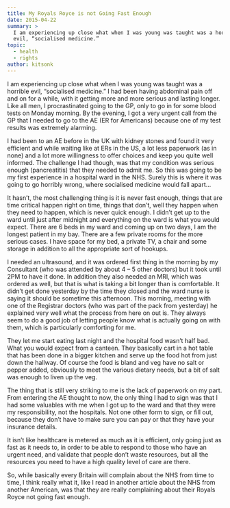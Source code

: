 ```yaml
---
title: My Royals Royce is not Going Fast Enough
date: 2015-04-22
summary: >
  I am experiencing up close what when I was young was taught was a horrible
  evil, “socialised medicine.”
topic:
  - health
  - rights
author: kitsonk
---
```


I am experiencing up close what when I was young was taught was a horrible evil, “socialised medicine.” I had been
having abdominal pain off and on for a while, with it getting more and more serious and lasting longer. Like all men, I
procrastinated going to the GP, only to go in for some blood tests on Monday morning. By the evening, I got a very
urgent call from the GP that I needed to go to the AE (ER for Americans) because one of my test results was extremely
alarming.

I had been to an AE before in the UK with kidney stones and found it very efficient and while waiting like at ERs in the
US, a lot less paperwork (as in none) and a lot more willingness to offer choices and keep you quite well informed. The
challenge I had though, was that my condition was serious enough (pancreatitis) that they needed to admit me. So this
was going to be my first experience in a hospital ward in the NHS. Surely this is where it was going to go horribly
wrong, where socialised medicine would fall apart…

It hasn’t, the most challenging thing is it is never fast enough, things that are time critical happen right on time,
things that don’t, well they happen when they need to happen, which is never quick enough. I didn’t get up to the ward
until just after midnight and everything on the ward is what you would expect. There are 6 beds in my ward and coming up
on two days, I am the longest patient in my bay. There are a few private rooms for the more serious cases. I have space
for my bed, a private TV, a chair and some storage in addition to all the appropriate sort of hookups.

I needed an ultrasound, and it was ordered first thing in the morning by my Consultant (who was attended by about 4 – 5
other doctors) but it took until 2PM to have it done. In addition they also needed an MRI, which was ordered as well,
but that is what is taking a bit longer than is comfortable. It didn’t get done yesterday by the time they closed and
the ward nurse is saying it should be sometime this afternoon. This morning, meeting with one of the Registrar doctors
(who was part of the pack from yesterday) he explained very well what the process from here on out is. They always seem
to do a good job of letting people know what is actually going on with them, which is particularly comforting for me.

They let me start eating last night and the hospital food wasn’t half bad. What you would expect from a canteen. They
basically cart in a hot table that has been done in a bigger kitchen and serve up the food hot from just down the
hallway. Of course the food is bland and veg have no salt or pepper added, obviously to meet the various dietary needs,
but a bit of salt was enough to liven up the veg.

The thing that is still very striking to me is the lack of paperwork on my part. From entering the AE thought to now,
the only thing I had to sign was that I had some valuables with me when I got up to the ward and that they were my
responsibility, not the hospitals. Not one other form to sign, or fill out, because they don’t have to make sure you can
pay or that they have your insurance details.

It isn’t like healthcare is metered as much as it is efficient, only going just as fast as it needs to, in order to be
able to respond to those who have an urgent need, and validate that people don’t waste resources, but all the resources
you need to have a high quality level of care are there.

So, while basically every Britain will complain about the NHS from time to time, I think really what it, like I read in
another article about the NHS from another American, was that they are really complaining about their Royals Royce not
going fast enough.
